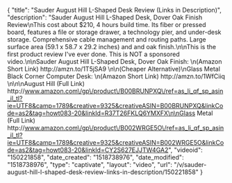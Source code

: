{
    "title": "Sauder August Hill L-Shaped Desk Review (Links in Description)",
    "description": "Sauder August Hill L-Shaped Desk, Dover Oak Finish Review\nThis cost about $210, 4 hours build time. Its fiber or pressed board, features a file or storage drawer, a technology pier,  and under-desk storage. Comprehensive cable management and routing paths. Large surface area (59.1 x 58.7 x 29.2 inches) and and oak finish.\n\nThis is the first product review I've ever done. This is NOT a sponsored video.\n\nSauder August Hill L-Shaped Desk, Dover Oak Finish:  \n(Amazon Short Link) http:\/\/amzn.to\/1T5jSA9 \n\n(Cheaper Alternative)\nGlass Metal Black Corner Computer Desk: \n(Amazon Short Link) http:\/\/amzn.to\/1WfCiiq \n\n\nAugust Hill (Full Link) http:\/\/www.amazon.com\/gp\/product\/B00BRUNPXQ\/ref=as_li_qf_sp_asin_il_tl?ie=UTF8&camp=1789&creative=9325&creativeASIN=B00BRUNPXQ&linkCode=as2&tag=howt083-20&linkId=R37T26FKLQ6YMXFX\n\nGlass Metal (Full Link) http:\/\/www.amazon.com\/gp\/product\/B002WRGE5O\/ref=as_li_qf_sp_asin_il_tl?ie=UTF8&camp=1789&creative=9325&creativeASIN=B002WRGE5O&linkCode=as2&tag=howt083-20&linkId=CY2S627EJJTW4GA2",
    "videoid": "150221858",
    "date_created": "1518738976",
    "date_modified": "1518738976",
    "type": "captivate",
    "layout": "video",
    "url": "\/v\/sauder-august-hill-l-shaped-desk-review-links-in-description\/150221858"
}